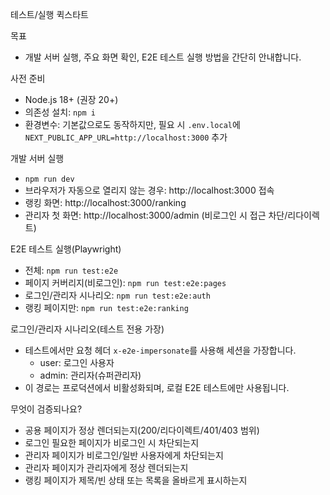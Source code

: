 테스트/실행 퀵스타트

목표
- 개발 서버 실행, 주요 화면 확인, E2E 테스트 실행 방법을 간단히 안내합니다.

사전 준비
- Node.js 18+ (권장 20+)
- 의존성 설치: `npm i`
- 환경변수: 기본값으로도 동작하지만, 필요 시 `.env.local`에 `NEXT_PUBLIC_APP_URL=http://localhost:3000` 추가

개발 서버 실행
- `npm run dev`
- 브라우저가 자동으로 열리지 않는 경우: http://localhost:3000 접속
- 랭킹 화면: http://localhost:3000/ranking
- 관리자 첫 화면: http://localhost:3000/admin (비로그인 시 접근 차단/리다이렉트)

E2E 테스트 실행(Playwright)
- 전체: `npm run test:e2e`
- 페이지 커버리지(비로그인): `npm run test:e2e:pages`
- 로그인/관리자 시나리오: `npm run test:e2e:auth`
- 랭킹 페이지만: `npm run test:e2e:ranking`

로그인/관리자 시나리오(테스트 전용 가장)
- 테스트에서만 요청 헤더 `x-e2e-impersonate`를 사용해 세션을 가장합니다.
  - user: 로그인 사용자
  - admin: 관리자(슈퍼관리자)
- 이 경로는 프로덕션에서 비활성화되며, 로컬 E2E 테스트에만 사용됩니다.

무엇이 검증되나요?
- 공용 페이지가 정상 렌더되는지(200/리다이렉트/401/403 범위)
- 로그인 필요한 페이지가 비로그인 시 차단되는지
- 관리자 페이지가 비로그인/일반 사용자에게 차단되는지
- 관리자 페이지가 관리자에게 정상 렌더되는지
- 랭킹 페이지가 제목/빈 상태 또는 목록을 올바르게 표시하는지

